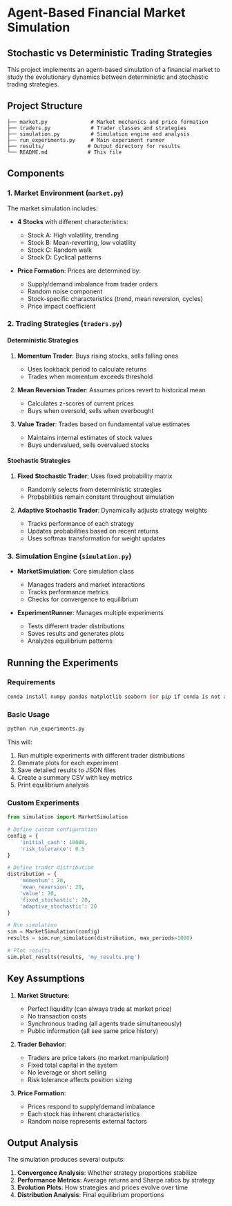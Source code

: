 # Agent-Based Financial Market Simulation
## Stochastic vs Deterministic Trading Strategies

This project implements an agent-based simulation of a financial market to study the evolutionary dynamics between deterministic and stochastic trading strategies.

## Project Structure

```
├── market.py              # Market mechanics and price formation
├── traders.py             # Trader classes and strategies
├── simulation.py          # Simulation engine and analysis
├── run_experiments.py     # Main experiment runner
├── results/              # Output directory for results
└── README.md             # This file
```

## Components

### 1. Market Environment (`market.py`)

The market simulation includes:
- **4 Stocks** with different characteristics:
  - Stock A: High volatility, trending
  - Stock B: Mean-reverting, low volatility
  - Stock C: Random walk
  - Stock D: Cyclical patterns

- **Price Formation**: Prices are determined by:
  - Supply/demand imbalance from trader orders
  - Random noise component
  - Stock-specific characteristics (trend, mean reversion, cycles)
  - Price impact coefficient

### 2. Trading Strategies (`traders.py`)

#### Deterministic Strategies
1. **Momentum Trader**: Buys rising stocks, sells falling ones
   - Uses lookback period to calculate returns
   - Trades when momentum exceeds threshold

2. **Mean Reversion Trader**: Assumes prices revert to historical mean
   - Calculates z-scores of current prices
   - Buys when oversold, sells when overbought

3. **Value Trader**: Trades based on fundamental value estimates
   - Maintains internal estimates of stock values
   - Buys undervalued, sells overvalued stocks

#### Stochastic Strategies
1. **Fixed Stochastic Trader**: Uses fixed probability matrix
   - Randomly selects from deterministic strategies
   - Probabilities remain constant throughout simulation

2. **Adaptive Stochastic Trader**: Dynamically adjusts strategy weights
   - Tracks performance of each strategy
   - Updates probabilities based on recent returns
   - Uses softmax transformation for weight updates

### 3. Simulation Engine (`simulation.py`)

- **MarketSimulation**: Core simulation class
  - Manages traders and market interactions
  - Tracks performance metrics
  - Checks for convergence to equilibrium
  
- **ExperimentRunner**: Manages multiple experiments
  - Tests different trader distributions
  - Saves results and generates plots
  - Analyzes equilibrium patterns

## Running the Experiments

### Requirements
```bash
conda install numpy pandas matplotlib seaborn (or pip if conda is not available)
```

### Basic Usage
```python
python run_experiments.py
```

This will:
1. Run multiple experiments with different trader distributions
2. Generate plots for each experiment
3. Save detailed results to JSON files
4. Create a summary CSV with key metrics
5. Print equilibrium analysis

### Custom Experiments
```python
from simulation import MarketSimulation

# Define custom configuration
config = {
    'initial_cash': 10000,
    'risk_tolerance': 0.5
}

# Define trader distribution
distribution = {
    'momentum': 20,
    'mean_reversion': 20,
    'value': 20,
    'fixed_stochastic': 20,
    'adaptive_stochastic': 20
}

# Run simulation
sim = MarketSimulation(config)
results = sim.run_simulation(distribution, max_periods=1000)

# Plot results
sim.plot_results(results, 'my_results.png')
```

## Key Assumptions

1. **Market Structure**:
   - Perfect liquidity (can always trade at market price)
   - No transaction costs
   - Synchronous trading (all agents trade simultaneously)
   - Public information (all see same price history)

2. **Trader Behavior**:
   - Traders are price takers (no market manipulation)
   - Fixed total capital in the system
   - No leverage or short selling
   - Risk tolerance affects position sizing

3. **Price Formation**:
   - Prices respond to supply/demand imbalance
   - Each stock has inherent characteristics
   - Random noise represents external factors

## Output Analysis

The simulation produces several outputs:

1. **Convergence Analysis**: Whether strategy proportions stabilize
2. **Performance Metrics**: Average returns and Sharpe ratios by strategy
3. **Evolution Plots**: How strategies and prices evolve over time
4. **Distribution Analysis**: Final equilibrium proportions